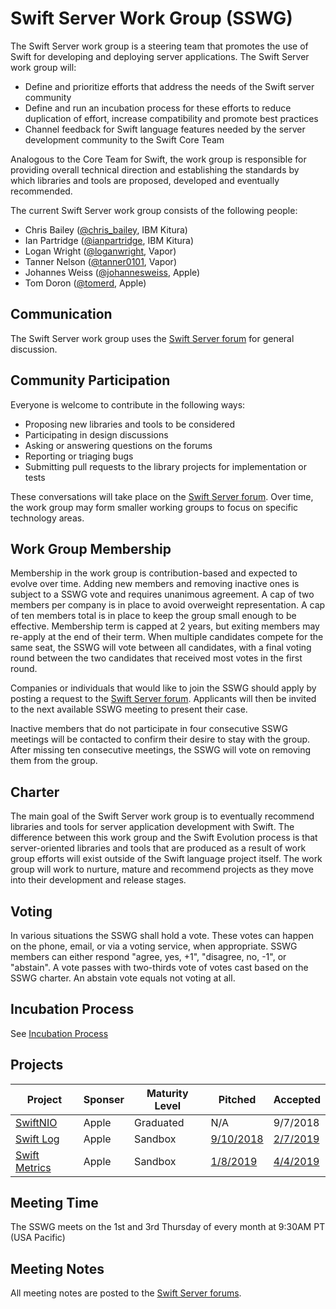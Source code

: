 # Swift Server Work Group (SSWG)

The Swift Server work group is a steering team that promotes the use of Swift for developing and deploying server applications. The Swift Server work group will:

* Define and prioritize efforts that address the needs of the Swift server community
* Define and run an incubation process for these efforts to reduce duplication of effort, increase compatibility and promote best practices
* Channel feedback for Swift language features needed by the server development community to the Swift Core Team

Analogous to the Core Team for Swift, the work group is responsible for providing overall technical direction and establishing the standards by which libraries and tools are proposed, developed and eventually recommended.

The current Swift Server work group consists of the following people:

* Chris Bailey ([@chris_bailey](https://forums.swift.org/u/chris_bailey), IBM Kitura)
* Ian Partridge ([@ianpartridge](https://forums.swift.org/u/ianpartridge), IBM Kitura)
* Logan Wright ([@loganwright](https://github.com/loganwright), Vapor)
* Tanner Nelson ([@tanner0101](https://forums.swift.org/u/tanner0101), Vapor)
* Johannes Weiss ([@johannesweiss](https://forums.swift.org/u/johannesweiss), Apple)
* Tom Doron ([@tomerd](https://forums.swift.org/u/tomerd), Apple)

## Communication

The Swift Server work group uses the [Swift Server forum](https://forums.swift.org/c/server) for general discussion.

## Community Participation

Everyone is welcome to contribute in the following ways:

* Proposing new libraries and tools to be considered
* Participating in design discussions
* Asking or answering questions on the forums
* Reporting or triaging bugs
* Submitting pull requests to the library projects for implementation or tests

These conversations will take place on the [Swift Server forum](https://forums.swift.org/c/server). Over time, the work group may form smaller working groups to focus on specific technology areas.

## Work Group Membership

Membership in the work group is contribution-based and expected to evolve over time. Adding new members and removing inactive ones is subject to a SSWG vote and requires unanimous agreement. A cap of two members per company is in place to avoid overweight representation. A cap of ten members total is in place to keep the group small enough to be effective. Membership term is capped at 2 years, but exiting members may re-apply at the end of their term. When multiple candidates compete for the same seat, the SSWG will vote between all candidates, with a final voting round between the two candidates that received most votes in the first round.

Companies or individuals that would like to join the SSWG should apply by posting a request to the [Swift Server forum](https://forums.swift.org/c/server). Applicants will then be invited to the next available SSWG meeting to present their case.

Inactive members that do not participate in four consecutive SSWG meetings will be contacted to confirm their desire to stay with the group. After missing ten consecutive meetings, the SSWG will vote on removing them from the group.

## Charter

The main goal of the Swift Server work group is to eventually recommend libraries and tools for server application development with Swift. The difference between this work group and the Swift Evolution process is that server-oriented libraries and tools that are produced as a result of work group efforts will exist outside of the Swift language project itself. The work group will work to nurture, mature and recommend projects as they move into their development and release stages.

## Voting

In various situations the SSWG shall hold a vote. These votes can happen on the phone, email, or via a voting service, when appropriate. SSWG members can either respond "agree, yes, +1", "disagree, no, -1", or "abstain". A vote passes with two-thirds vote of votes cast based on the SSWG charter. An abstain vote equals not voting at all.

## Incubation Process

See [Incubation Process](process/incubation.md)

## Projects

| Project | Sponser | Maturity Level | Pitched | Accepted |
|---|---|---|---|---|
| [SwiftNIO](http://github.com/apple/swift-nio/) | Apple | Graduated | N/A | 9/7/2018 |
| [Swift Log](https://github.com/apple/swift-log) | Apple | Sandbox | [9/10/2018](https://forums.swift.org/t/logging/16027) | [2/7/2019](https://forums.swift.org/t/february-7th-2019/20249) |
| [Swift Metrics](https://github.com/apple/swift-metrics) | Apple | Sandbox | [1/8/2019](https://forums.swift.org/t/metrics/19353) | [4/4/2019](https://forums.swift.org/t/april-4th-2019/22704)


## Meeting Time

The SSWG meets on the 1st and 3rd Thursday of every month at 9:30AM PT (USA Pacific)

## Meeting Notes

All meeting notes are posted to the [Swift Server forums](https://forums.swift.org/c/server/workgroup-meeting-notes).
